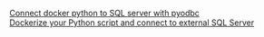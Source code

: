 
[Connect docker python to SQL server with pyodbc](https://newbedev.com/connect-docker-python-to-sql-server-with-pyodbc)
<br>
[Dockerize your Python script and connect to external SQL Server](https://towardsdatascience.com/deploying-python-script-to-docker-container-and-connect-to-external-sql-server-in-10-minutes-225ff4c19ce5)
